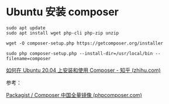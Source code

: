# Ubuntu 安装 composer

```
sudo apt update
sudo apt install wget php-cli php-zip unzip
```

```
wget -O composer-setup.php https://getcomposer.org/installer
```

```
sudo php composer-setup.php --install-dir=/usr/local/bin --filename=composer
```



[如何在 Ubuntu 20.04 上安装和使用 Composer - 知乎 (zhihu.com)](https://zhuanlan.zhihu.com/p/149309514)

参考：

[Packagist / Composer 中国全量镜像 (phpcomposer.com)](https://pkg.phpcomposer.com/#how-to-install-composer)

